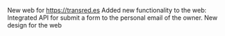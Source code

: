 New web for https://transred.es
Added new functionality to the web: Integrated API for submit a form to the personal email of the owner.
New design for the web
